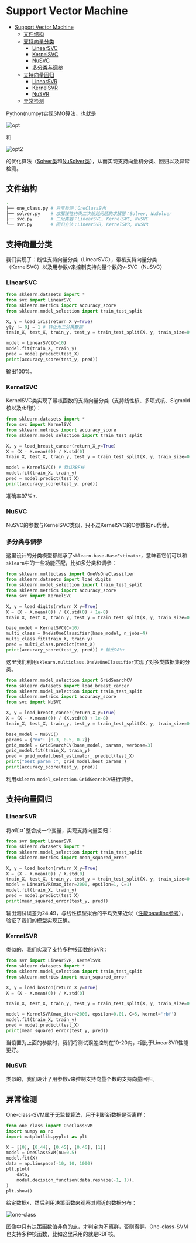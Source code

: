 # Support Vector Machine

- [Support Vector Machine](#support-vector-machine)
  - [文件结构](#文件结构)
  - [支持向量分类](#支持向量分类)
    - [LinearSVC](#linearsvc)
    - [KernelSVC](#kernelsvc)
    - [NuSVC](#nusvc)
    - [多分类与调参](#多分类与调参)
  - [支持向量回归](#支持向量回归)
    - [LinearSVR](#linearsvr)
    - [KernelSVR](#kernelsvr)
    - [NuSVR](#nusvr)
  - [异常检测](#异常检测)

Python(numpy)实现SMO算法，也就是

![opt](src/formula.png)

和

![opt2](src/nu-formula.png)

的优化算法（[Solver类](./solver.py)和[NuSolver类](./solver.py)），从而实现支持向量机分类、回归以及异常检测。

## 文件结构

```bash
.
├── one_class.py # 异常检测：OneClassSVM
├── solver.py    # 求解线性约束二次规划问题的求解器：Solver, NuSolver
├── svc.py       # 二分类器：LinearSVC, KernelSVC, NuSVC
└── svr.py       # 回归方法：LinearSVR, KernelSVR, NuSVR
```

## 支持向量分类

我们实现了：线性支持向量分类（LinearSVC），带核支持向量分类（KernelSVC）以及用参数ν来控制支持向量个数的ν-SVC（NuSVC）

### LinearSVC

```python
from sklearn.datasets import *
from svc import LinearSVC
from sklearn.metrics import accuracy_score
from sklearn.model_selection import train_test_split

X, y = load_iris(return_X_y=True)
y[y != 0] = 1 # 转化为二分类数据
train_X, test_X, train_y, test_y = train_test_split(X, y, train_size=0.7)

model = LinearSVC(C=10)
model.fit(train_X, train_y)
pred = model.predict(test_X)
print(accuracy_score(test_y, pred))
```

输出100\%。

### KernelSVC

KernelSVC类实现了带核函数的支持向量分类（支持线性核、多项式核、Sigmoid核以及rbf核）：

```python
from sklearn.datasets import *
from svc import KernelSVC
from sklearn.metrics import accuracy_score
from sklearn.model_selection import train_test_split

X, y = load_breast_cancer(return_X_y=True)
X = (X - X.mean(0)) / X.std(0)
train_X, test_X, train_y, test_y = train_test_split(X, y, train_size=0.7)

model = KernelSVC() # 默认RBF核
model.fit(train_X, train_y)
pred = model.predict(test_X)
print(accuracy_score(test_y, pred))
```

准确率97\%+.

### NuSVC

NuSVC的参数与KernelSVC类似，只不过KernelSVC的C参数被nu代替。

### 多分类与调参

这里设计的分类模型都继承了`sklearn.base.BaseEstimator`，意味着它们可以和`sklearn`中的一些功能匹配，比如多分类和调参：

```python
from sklearn.multiclass import OneVsOneClassifier
from sklearn.datasets import load_digits
from sklearn.model_selection import train_test_split
from sklearn.metrics import accuracy_score
from svc import KernelSVC

X, y = load_digits(return_X_y=True)
X = (X - X.mean(0)) / (X.std(0) + 1e-8)
train_X, test_X, train_y, test_y = train_test_split(X, y, train_size=0.7)

base_model = KernelSVC(C=10)
multi_class = OneVsOneClassifier(base_model, n_jobs=4)
multi_class.fit(train_X, train_y)
pred = multi_class.predict(test_X)
print(accuracy_score(test_y, pred)) # 输出98%+
```

这里我们利用`sklearn.multiclass.OneVsOneClassifier`实现了对多类数据集的分类。

```python
from sklearn.model_selection import GridSearchCV
from sklearn.datasets import load_breast_cancer
from sklearn.model_selection import train_test_split
from sklearn.metrics import accuracy_score
from svc import NuSVC

X, y = load_breast_cancer(return_X_y=True)
X = (X - X.mean(0)) / (X.std(0) + 1e-8)
train_X, test_X, train_y, test_y = train_test_split(X, y, train_size=0.7)

base_model = NuSVC()
params = {"nu": [0.3, 0.5, 0.7]}
grid_model = GridSearchCV(base_model, params, verbose=3)
grid_model.fit(train_X, train_y)
pred = grid_model.best_estimator_.predict(test_X)
print("best param :", grid_model.best_params_)
print(accuracy_score(test_y, pred))
```

利用`sklearn.model_selection.GridSearchCV`进行调参。

## 支持向量回归

### LinearSVR

将$\alpha$和$\alpha^\star$整合成一个变量，实现支持向量回归：

```python
from svr import LinearSVR
from sklearn.datasets import *
from sklearn.model_selection import train_test_split
from sklearn.metrics import mean_squared_error

X, y = load_boston(return_X_y=True)
X = (X - X.mean(0)) / X.std(0)
train_X, test_X, train_y, test_y = train_test_split(X, y, train_size=0.7)
model = LinearSVR(max_iter=2000, epsilon=1, C=1)
model.fit(train_X, train_y)
pred = model.predict(test_X)
print(mean_squared_error(test_y, pred))
```

输出测试误差为24.49，与线性模型拟合的平均效果近似（[性能baseline参考](https://welts.xyz/2021/09/07/baseline/)），验证了我们的模型实现正确。

### KernelSVR

类似的，我们实现了支持多种核函数的SVR：

```python
from svr import LinearSVR, KernelSVR
from sklearn.datasets import *
from sklearn.model_selection import train_test_split
from sklearn.metrics import mean_squared_error

X, y = load_boston(return_X_y=True)
X = (X - X.mean(0)) / X.std(0)

train_X, test_X, train_y, test_y = train_test_split(X, y, train_size=0.7)

model = KernelSVR(max_iter=2000, epsilon=0.01, C=5, kernel='rbf')
model.fit(train_X, train_y)
pred = model.predict(test_X)
print(mean_squared_error(test_y, pred))
```

当设置为上面的参数时，我们将测试误差控制在10-20内，相比于LinearSVR性能更好。

### NuSVR

类似的，我们设计了用参数ν来控制支持向量个数的支持向量回归。

## 异常检测

One-class-SVM属于无监督算法，用于判断新数据是否离群：

```python
from one_class import OneClassSVM
import numpy as np
import matplotlib.pyplot as plt

X = [[0], [0.44], [0.45], [0.46], [1]]
model = OneClassSVM(nu=0.5)
model.fit(X)
data = np.linspace(-10, 10, 1000)
plt.plot(
    data,
    model.decision_function(data.reshape(-1, 1)),
)
plt.show()
```

给定数据`X`，然后利用决策函数来观察其附近的数据分布：

![one-class](src/one_class.png)

图像中只有决策函数值非负的点，才判定为不离群，否则离群。One-class-SVM也支持多种核函数，比如这里采用的就是RBF核。
